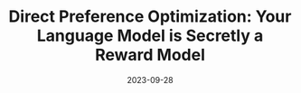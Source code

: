 ---
title: "Direct Preference Optimization: Your Language Model is Secretly a Reward Model"
authors:
- Eric Mitchell
- Rafael Rafailov
- Archit Sharma
- Chelsea Finn
- Christopher D. Manning

date: "2023-09-28"

publication: "Preprint, under review"

links:
    pdf: https://ericmitchell.ai/eft.pdf
---